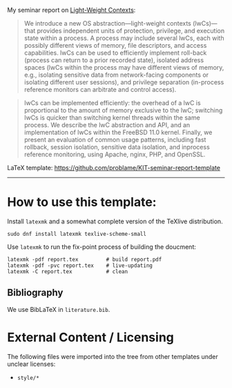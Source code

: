 My seminar report on [Light-Weight Contexts](https://www.usenix.org/conference/osdi16/technical-sessions/presentation/litton):

> We introduce a new OS abstraction—light-weight contexts (lwCs)—that provides independent units of protection, privilege, and execution state within a process. A process may include several lwCs, each with possibly different views of memory, file descriptors, and access capabilities. lwCs can be used to efficiently implement roll-back (process can return to a prior recorded state), isolated address spaces (lwCs within the process may have different views of memory, e.g., isolating sensitive data from network-facing components or isolating different user sessions), and privilege separation (in-process reference monitors can arbitrate and control access).

> lwCs can be implemented efficiently: the overhead of a lwC is proportional to the amount of memory exclusive to the lwC; switching lwCs is quicker than switching kernel threads within the same process. We describe the lwC abstraction and API, and an implementation of lwCs within the FreeBSD 11.0 kernel. Finally, we present an evaluation of common usage patterns, including fast rollback, session isolation, sensitive data isolation, and inprocess reference monitoring, using Apache, nginx, PHP, and OpenSSL.

LaTeX template: https://github.com/problame/KIT-seminar-report-template

---

# How to use this template:

Install `latexmk` and a somewhat complete version of the TeXlive distribution.

```
sudo dnf install latexmk texlive-scheme-small
```

Use `latexmk` to run the fix-point process of building the doucment:

```
latexmk -pdf report.tex         # build report.pdf
latexmk -pdf -pvc report.tex    # live-updating
latexmk -C report.tex           # clean
```

## Bibliography

We use BibLaTeX in `literature.bib`.

# External Content / Licensing

The following files were imported into the tree from other templates under unclear licenses:

* `style/*`

